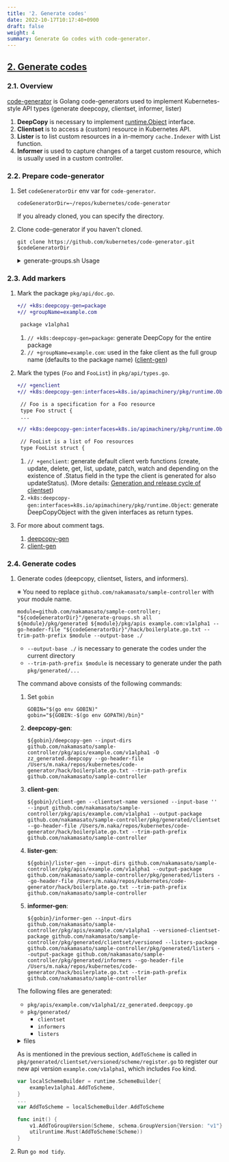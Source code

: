 ```yaml
---
title: '2. Generate codes'
date: 2022-10-17T10:17:40+0900
draft: false
weight: 4
summary: Generate Go codes with code-generator.
---
```


## [2. Generate codes](https://github.com/nakamasato/sample-controller/commit/08e162615047a022d28d90f2ecf6d3fd2257a64c)

### 2.1. Overview

[code-generator](https://github.com/kubernetes/code-generator) is Golang code-generators used to implement Kubernetes-style API types (generate deepcopy, clientset, informer, lister)

1. **DeepCopy** is necessary to implement [runtime.Object](https://pkg.go.dev/k8s.io/apimachinery/pkg/runtime#Object) interface.
1. **Clientset** is to access a (custom) resource in Kubernetes API.
1. **Lister** is to list custom resources in a in-memory `cache.Indexer` with List function.
1. **Informer** is used to capture changes of a target custom resource, which is usually used in a custom controller.

### 2.2. Prepare code-generator

1. Set `codeGeneratorDir` env var for `code-generator`.

    ```
    codeGeneratorDir=~/repos/kubernetes/code-generator
    ```

    If you already cloned, you can specify the directory.

1. Clone code-generator if you haven't cloned.

    ```
    git clone https://github.com/kubernetes/code-generator.git $codeGeneratorDir
    ```

    <details><summary>generate-groups.sh Usage</summary>

    ```
    "${codeGeneratorDir}"/generate-groups.sh
    Usage: generate-groups.sh <generators> <output-package> <apis-package> <groups-versions> ...

      <generators>        the generators comma separated to run (deepcopy,defaulter,client,lister,informer) or "all".
      <output-package>    the output package name (e.g. github.com/example/project/pkg/generated).
      <apis-package>      the external types dir (e.g. github.com/example/api or github.com/example/project/pkg/apis).
      <groups-versions>   the groups and their versions in the format "groupA:v1,v2 groupB:v1 groupC:v2", relative
                          to <api-package>.
      ...                 arbitrary flags passed to all generator binaries.


    Examples:
      generate-groups.sh all             github.com/example/project/pkg/client github.com/example/project/pkg/apis "foo:v1 bar:v1alpha1,v1beta1"
      generate-groups.sh deepcopy,client github.com/example/project/pkg/client github.com/example/project/pkg/apis "foo:v1 bar:v1alpha1,v1beta1"
    ```

    </details>


### 2.3. Add markers

1. Mark the package `pkg/api/doc.go`.

    ```diff
    +// +k8s:deepcopy-gen=package
    +// +groupName=example.com

     package v1alpha1
    ```

    1. `// +k8s:deepcopy-gen=package`: generate DeepCopy for the entire package
    1. `// +groupName=example.com`: used in the fake client as the full group name (defaults to the package name) ([client-gen](https://github.com/kubernetes/community/blob/master/contributors/devel/sig-api-machinery/generating-clientset.md))

1. Mark the types (`Foo` and `FooList`) in `pkg/api/types.go`.

    ```diff
    +// +genclient
    +// +k8s:deepcopy-gen:interfaces=k8s.io/apimachinery/pkg/runtime.Object

     // Foo is a specification for a Foo resource
     type Foo struct {
     ...
    ```

    ```diff
    +// +k8s:deepcopy-gen:interfaces=k8s.io/apimachinery/pkg/runtime.Object

     // FooList is a list of Foo resources
     type FooList struct {
    ```

    1. `// +genclient`: generate default client verb functions (create, update, delete, get, list, update, patch, watch and depending on the existence of .Status field in the type the client is generated for also updateStatus). (More details: [Generation and release cycle of clientset](https://github.com/kubernetes/community/blob/master/contributors/devel/sig-api-machinery/generating-clientset.md))
    1. `+k8s:deepcopy-gen:interfaces=k8s.io/apimachinery/pkg/runtime.Object`: generate DeepCopyObject with the given interfaces as return types.

1. For more about comment tags.
    1. [deepcopy-gen](https://pkg.go.dev/k8s.io/gengo/examples/deepcopy-gen)
    1. [client-gen](https://github.com/kubernetes/community/blob/master/contributors/devel/sig-api-machinery/generating-clientset.md)

### 2.4. Generate codes

1. Generate codes (deepcopy, clientset, listers, and informers).

    ※ You need to replace `github.com/nakamasato/sample-controller` with your module name.

    ```
    module=github.com/nakamasato/sample-controller; "${codeGeneratorDir}"/generate-groups.sh all ${module}/pkg/generated ${module}/pkg/apis example.com:v1alpha1 --go-header-file "${codeGeneratorDir}"/hack/boilerplate.go.txt --trim-path-prefix $module --output-base ./
    ```

    - `--output-base ./` is necessary to generate the codes under the current directory
    - `--trim-path-prefix $module` is necessary to generate under the path `pkg/generated/...`

    The command above consists of the following commands:

    1. Set `gobin`

        ```
        GOBIN="$(go env GOBIN)"
        gobin="${GOBIN:-$(go env GOPATH)/bin}"
        ```
    1. **deepcopy-gen**:
        ```
        ${gobin}/deepcopy-gen --input-dirs github.com/nakamasato/sample-controller/pkg/apis/example.com/v1alpha1 -O zz_generated.deepcopy --go-header-file /Users/m.naka/repos/kubernetes/code-generator/hack/boilerplate.go.txt --trim-path-prefix github.com/nakamasato/sample-controller
        ```
    1. **client-gen**:
        ```
        ${gobin}/client-gen --clientset-name versioned --input-base '' --input github.com/nakamasato/sample-controller/pkg/apis/example.com/v1alpha1 --output-package github.com/nakamasato/sample-controller/pkg/generated/clientset --go-header-file /Users/m.naka/repos/kubernetes/code-generator/hack/boilerplate.go.txt --trim-path-prefix github.com/nakamasato/sample-controller
        ```
    1. **lister-gen**:
        ```
        ${gobin}/lister-gen --input-dirs github.com/nakamasato/sample-controller/pkg/apis/example.com/v1alpha1 --output-package github.com/nakamasato/sample-controller/pkg/generated/listers --go-header-file /Users/m.naka/repos/kubernetes/code-generator/hack/boilerplate.go.txt --trim-path-prefix github.com/nakamasato/sample-controller
        ```
    1. **informer-gen**:
        ```
        ${gobin}/informer-gen --input-dirs github.com/nakamasato/sample-controller/pkg/apis/example.com/v1alpha1 --versioned-clientset-package github.com/nakamasato/sample-controller/pkg/generated/clientset/versioned --listers-package github.com/nakamasato/sample-controller/pkg/generated/listers --output-package github.com/nakamasato/sample-controller/pkg/generated/informers --go-header-file /Users/m.naka/repos/kubernetes/code-generator/hack/boilerplate.go.txt --trim-path-prefix github.com/nakamasato/sample-controller
        ```

    The following files are generated:
    - `pkg/apis/example.com/v1alpha1/zz_generated.deepcopy.go`
    - `pkg/generated/`
        - `clientset`
        - `informers`
        - `listers`

    <details><summary>files</summary>

    ```
    tree .
    .
    ├── README.md
    ├── go.mod
    ├── go.sum
    └── pkg
        ├── apis
        │   └── example.com
        │       └── v1alpha1
        │           ├── doc.go
        │           ├── register.go
        │           ├── types.go
        │           └── zz_generated.deepcopy.go
        └── generated
            ├── clientset
            │   └── versioned
            │       ├── clientset.go
            │       ├── doc.go
            │       ├── fake
            │       │   ├── clientset_generated.go
            │       │   ├── doc.go
            │       │   └── register.go
            │       ├── scheme
            │       │   ├── doc.go
            │       │   └── register.go
            │       └── typed
            │           └── example.com
            │               └── v1alpha1
            │                   ├── doc.go
            │                   ├── example.com_client.go
            │                   ├── fake
            │                   │   ├── doc.go
            │                   │   ├── fake_example.com_client.go
            │                   │   └── fake_foo.go
            │                   ├── foo.go
            │                   └── generated_expansion.go
            ├── informers
            │   └── externalversions
            │       ├── example.com
            │       │   ├── interface.go
            │       │   └── v1alpha1
            │       │       ├── foo.go
            │       │       └── interface.go
            │       ├── factory.go
            │       ├── generic.go
            │       └── internalinterfaces
            │           └── factory_interfaces.go
            └── listers
                └── example.com
                    └── v1alpha1
                        ├── expansion_generated.go
                        └── foo.go

    21 directories, 29 files
    ```

    </details>

    As is mentioned in the previous section, `AddToScheme` is called in `pkg/generated/clientset/versioned/scheme/register.go` to register our new api version `example.com/v1alpha1`, which includes `Foo` kind.

    ```go
    var localSchemeBuilder = runtime.SchemeBuilder{
        examplev1alpha1.AddToScheme,
    }
    ...
    var AddToScheme = localSchemeBuilder.AddToScheme

    func init() {
        v1.AddToGroupVersion(Scheme, schema.GroupVersion{Version: "v1"})
        utilruntime.Must(AddToScheme(Scheme))
    }
    ```

1. Run `go mod tidy`.

